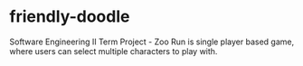 # friendly-doodle
Software Engineering II Term Project - Zoo Run is single player based game, where users can select multiple characters to play with.
